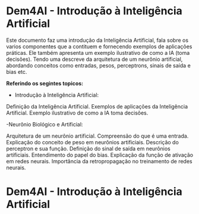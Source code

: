 # Dem4AI - Introdução à Inteligência Artificial

Este documento faz uma introdução da Inteligência Artificial, fala sobre os varios componentes que a contituem e fornecendo exemplos de aplicações práticas. Ele também apresenta um exemplo ilustrativo de como a IA (toma decisões).
Tendo uma descreve da arquitetura de um neurônio artificial, abordando conceitos como entradas, pesos, perceptrons, sinais de saída e bias etc. 

**Referindo os segintes topicos:**

- Introdução à Inteligência Artificial:

Definição da Inteligência Artificial.
Exemplos de aplicações da Inteligência Artificial.
Exemplo ilustrativo de como a IA toma decisões.

-Neurônio Biológico e Artificial:

Arquitetura de um neurônio artificial.
Compreensão do que é uma entrada.
Explicação do conceito de peso em neurônios artificiais.
Descrição do perceptron e sua função.
Definição do sinal de saída em neurônios artificiais.
Entendimento do papel do bias.
Explicação da função de ativação em redes neurais.
Importância da retropropagação no treinamento de redes neurais.


# Dem4AI - Introdução à Inteligência Artificial
